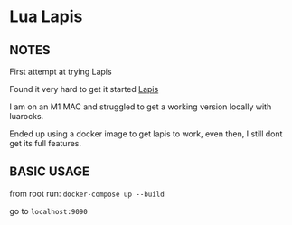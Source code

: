 # Lua Lapis

## NOTES

First attempt at trying Lapis

Found it very hard to get it started [Lapis](https://leafo.net/lapis/)

I am on an M1 MAC and struggled to get a working version locally with luarocks.

Ended up using a docker image to get lapis to work, even then, I still dont get its full features.

## BASIC USAGE

from root run:
`docker-compose up --build`

go to `localhost:9090`
